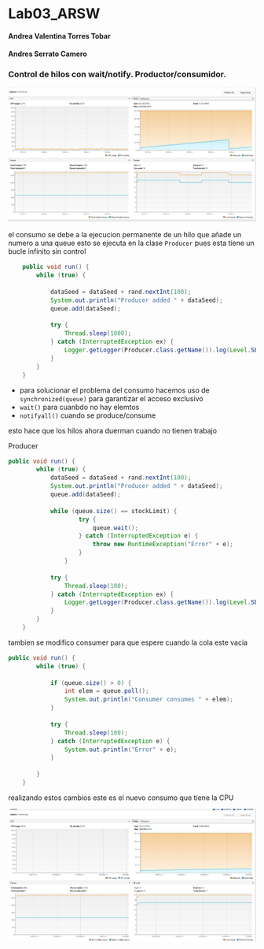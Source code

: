 # Lab03_ARSW

#### Andrea Valentina Torres Tobar
#### Andres Serrato Camero


### Control de hilos con wait/notify. Productor/consumidor.



![alt text](image.png)

el consumo se debe a la ejecucion permanente de un hilo que añade un numero a una queue esto se ejecuta en la clase `Producer` pues esta tiene un bucle infinito sin control

```java 
    public void run() {
        while (true) {

            dataSeed = dataSeed + rand.nextInt(100);
            System.out.println("Producer added " + dataSeed);
            queue.add(dataSeed);
            
            try {
                Thread.sleep(1000);
            } catch (InterruptedException ex) {
                Logger.getLogger(Producer.class.getName()).log(Level.SEVERE, null, ex);
            }
        }
    }
```

- para solucionar el problema del consumo hacemos uso de `synchronized(queue)` para garantizar el acceso exclusivo
- `wait()` para cuanbdo no hay elemtos
- `notifyall()` cuando se produce/consume

esto hace que los hilos ahora duerman cuando no tienen trabajo 

Producer
``` java
public void run() {
        while (true) {
            dataSeed = dataSeed + rand.nextInt(100);
            System.out.println("Producer added " + dataSeed);
            queue.add(dataSeed);

            while (queue.size() == stockLimit) {
                    try {
                        queue.wait();
                    } catch (InterruptedException e) {
                        throw new RuntimeException("Error" + e);
                    }
                }
            
            try {
                Thread.sleep(100);
            } catch (InterruptedException ex) {
                Logger.getLogger(Producer.class.getName()).log(Level.SEVERE, null, ex);
            }
        }
    }
```

tambien se modifico consumer para que espere cuando la cola este vacia 

``` java
public void run() {
        while (true) {

            if (queue.size() > 0) {
                int elem = queue.poll();
                System.out.println("Consumer consumes " + elem);
            }

            try {
                Thread.sleep(100);
            } catch (InterruptedException e) {
                System.out.println("Error" + e);
            }

        }
    }
```

realizando estos cambios este es el nuevo consumo que tiene la CPU 

![alt text](image-1.png)
